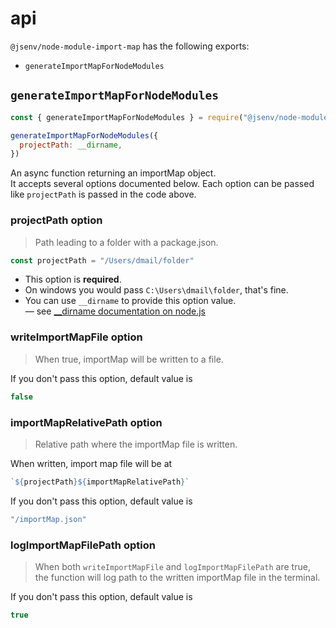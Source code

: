 # api

`@jsenv/node-module-import-map` has the following exports:

- `generateImportMapForNodeModules`

## `generateImportMapForNodeModules`

```js
const { generateImportMapForNodeModules } = require("@jsenv/node-module-import-map")

generateImportMapForNodeModules({
  projectPath: __dirname,
})
```

An async function returning an importMap object.<br />
It accepts several options documented below. Each option can be passed like `projectPath` is passed in the code above.

### projectPath option

> Path leading to a folder with a package.json.

```js
const projectPath = "/Users/dmail/folder"
```

- This option is **required**.
- On windows you would pass `C:\Users\dmail\folder`, that's fine.
- You can use `__dirname` to provide this option value.<br />
  — see [\_\_dirname documentation on node.js](https://nodejs.org/docs/latest/api/modules.html#modules_dirname)

### writeImportMapFile option

> When true, importMap will be written to a file.

If you don't pass this option, default value is

```js
false
```

### importMapRelativePath option

> Relative path where the importMap file is written.

When written, import map file will be at

<!-- prettier-ignore -->
```js
`${projectPath}${importMapRelativePath}`
```

If you don't pass this option, default value is

```js
"/importMap.json"
```

### logImportMapFilePath option

> When both `writeImportMapFile` and `logImportMapFilePath` are true, the function will log path to the written importMap file in the terminal.

If you don't pass this option, default value is

```js
true
```
